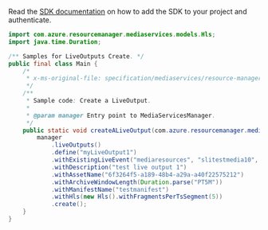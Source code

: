 Read the [SDK documentation](https://github.com/Azure/azure-sdk-for-java/blob/azure-resourcemanager-mediaservices_1.1.0-beta.3/sdk/mediaservices/azure-resourcemanager-mediaservices/README.md) on how to add the SDK to your project and authenticate.

```java
import com.azure.resourcemanager.mediaservices.models.Hls;
import java.time.Duration;

/** Samples for LiveOutputs Create. */
public final class Main {
    /*
     * x-ms-original-file: specification/mediaservices/resource-manager/Microsoft.Media/stable/2021-11-01/examples/liveoutput-create.json
     */
    /**
     * Sample code: Create a LiveOutput.
     *
     * @param manager Entry point to MediaServicesManager.
     */
    public static void createALiveOutput(com.azure.resourcemanager.mediaservices.MediaServicesManager manager) {
        manager
            .liveOutputs()
            .define("myLiveOutput1")
            .withExistingLiveEvent("mediaresources", "slitestmedia10", "myLiveEvent1")
            .withDescription("test live output 1")
            .withAssetName("6f3264f5-a189-48b4-a29a-a40f22575212")
            .withArchiveWindowLength(Duration.parse("PT5M"))
            .withManifestName("testmanifest")
            .withHls(new Hls().withFragmentsPerTsSegment(5))
            .create();
    }
}
```
